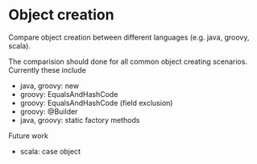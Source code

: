 # Object creation

Compare object creation between different languages (e.g. java, groovy, scala).

The comparision should done for all common object creating scenarios.
Currently these include
* java, groovy: new
* groovy: EqualsAndHashCode
* groovy: EqualsAndHashCode (field exclusion)
* groovy: @Builder
* java, groovy: static factory methods

Future work
* scala: case object
